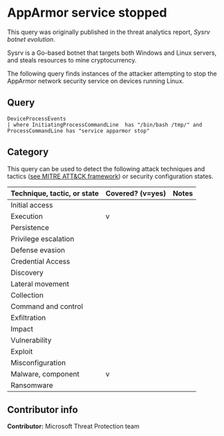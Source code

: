 # AppArmor service stopped

This query was originally published in the threat analytics report, *Sysrv botnet evolution*.

Sysrv is a Go-based botnet that targets both Windows and Linux servers, and steals resources to mine cryptocurrency.

The following query finds instances of the attacker attempting to stop the AppArmor network security service on devices running Linux.

## Query

```kusto
DeviceProcessEvents
| where InitiatingProcessCommandLine  has "/bin/bash /tmp/" and ProcessCommandLine has "service apparmor stop"
```

## Category

This query can be used to detect the following attack techniques and tactics ([see MITRE ATT&CK framework](https://attack.mitre.org/)) or security configuration states.

Technique, tactic, or state | Covered? (v=yes) | Notes
-|-|-
Initial access |  |  
Execution | v |  
Persistence |  |  
Privilege escalation |  |  
Defense evasion |  |  
Credential Access |  |  
Discovery |  |  
Lateral movement |  |  
Collection |  |  
Command and control |  |  
Exfiltration |  |  
Impact |  |  
Vulnerability |  |  
Exploit |  |  
Misconfiguration |  |  
Malware, component | v |  
Ransomware |  |  

## Contributor info

**Contributor:** Microsoft Threat Protection team

